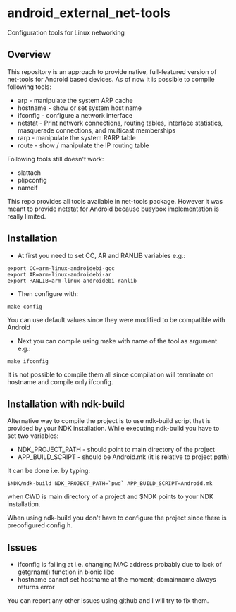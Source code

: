 android_external_net-tools
==========================

Configuration tools for Linux networking

Overview
--------
This repository is an approach to provide native, full-featured version of
net-tools for Android based devices. As of now it is possible to compile following tools:
- arp - manipulate the system ARP cache
- hostname - show or set system host name
- ifconfig - configure a network interface
- netstat - Print network connections, routing tables, interface statistics, masquerade connections, and multicast memberships
- rarp - manipulate the system RARP table
- route - show / manipulate the IP routing table

Following tools still doesn't work:
- slattach
- plipconfig
- nameif

This repo provides all tools available in net-tools package. However it was meant to provide netstat for Android
because busybox implementation is really limited. 

Installation
------------
- At first you need to set CC, AR and RANLIB variables e.g.:
```
export CC=arm-linux-androidebi-gcc
export AR=arm-linux-androidebi-ar
export RANLIB=arm-linux-androidebi-ranlib
```
- Then configure with:
```
make config
```
You can use default values since they were modified to be compatible with Android
- Next you can compile using make with name of the tool as argument e.g.:
```
make ifconfig
```
It is not possible to
compile them all since compilation will terminate on hostname and compile only ifconfig.

Installation with ndk-build
---------------------------
Alternative way to compile the project is to use ndk-build script that is provided by your NDK installation.
While executing ndk-build you have to set two variables:

- NDK_PROJECT_PATH - should point to main directory of the project
- APP_BUILD_SCRIPT - should be Android.mk (it is relative to project path)

It can be done i.e. by typing:
```
$NDK/ndk-build NDK_PROJECT_PATH=`pwd` APP_BUILD_SCRIPT=Android.mk
```
when CWD is main directory of a project and $NDK points to your NDK installation.

When using ndk-build you don't have to configure the project since there is precofigured config.h.

Issues
------
- ifconfig is failing at i.e. changing MAC address probably due to lack of getgrnam() function
in bionic libc
- hostname cannot set hostname at the moment; domainname always returns error

You can report any other issues using github and I will try to fix them.
